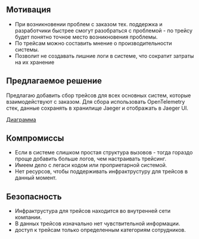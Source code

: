 ## Мотивация

- При возникновении проблем с заказом тех. поддержка и разработчики быстрее смогут разобраться с проблемой - по трейсу будет понятно точное место возникновения проблемы.
- По трейсам можно составить мнение о производительности системы.
- Позволит не создавать лишние логи в системе, что сократит затраты на их хранение

## Предлагаемое решение

Предлагаю добавить сбор трейсов для всех основных систем, которые взаимодействуют с заказом. Для сбора использовать OpenTelemetry стек, данные сохранять в хранилище Jaeger и отображать в Jaeger UI.

[Диаграмма](https://viewer.diagrams.net/?tags=%7B%7D&lightbox=1&highlight=0000ff&edit=_blank&layers=1&nav=1&title=jewerly_c4_model.drawio#R%3Cmxfile%3E%3Cdiagram%20name%3D%22Page-1%22%20id%3D%22q5gKrhV2WKv8pvfnoQvh%22%3E7V1Zd9s2Fv41OmfmwT5cRFJ61OK06bEbJ0pm2keQgiQ6FMEBIUvqrx%2Bs3EmtlmSH9mljXqwELr67AWDHHC03v2EQLZ7QFAYdQ5tuOua4Yxi60TPpP4yyFRSnrwnCHPtTmSklTPx%2FoCSqbCt%2FCuNcRoJQQPwoT%2FRQGEKP5GgAY7TOZ5uhIN9qBOawRJh4IChT%2F%2BtPyUJQe4aT0n%2BH%2FnyhWtbtvkhZApVZvkm8AFO0zpDMh445wggR8ddyM4IBGzw1LqLcp5rUpGMYhqSiAHJf2HjQHAHw4IK%2BN8SFIev%2BCZbyNZ8eJpQyeP6skr5vI5k0QiEBfghxkgS9RYgCNJdTOuoYpkobw9jDfkR8FIrEO1ZtHPvzMKZ%2FIcx7Qf8I2f8iiAFBjGDTOuiUm0OWf7Jg02ZogR%2BzF0CzTMlcxhEIvFUACGS5I%2Bx7UGUnC6gKia4FwKWcybtEKwnoiA1n9MXYvJCtnGz7fyukEu5izooDmkG3o02aSP%2Bay395LW5KsOSIGpZKpLPhFgtQmmg5T576rwnJEpXxOaCV8V4ISjr0lG6NM3Vmy6uu4aZGDh0FvWkUZC0e7RvO1UKn68Fmv1VlrTzD5MataoyKr2lk1oPtjmdwMxw%2FvcydL87gYbTu%2FXmnJ%2BssWT%2FpixoYrcIpZOV1Wt164RM4iehioYQ1RTNKW5BlIJNZfyQ86eyZM9QQeD%2FnvJqRfPMQhZDl9oNglAyGaZgDY9yXtWToM%2F5D6SCgK4TSPLqYKctSAvZUa4zbY4LRT5gpqT0448GYpiwhAQ9Tn8huYkinDLj8FVnBCPkh4eveYnyl3bNBHmn8P8Y%2FI06sojllos6eVA15YhXNsaqq1CvaLtKMCmJllRVta4VOWuOEV7JgKUHwFWICNxmS5JbfIKIji%2Bk602SqZUogl7DXU5JsncoFoytpi6xMUBIASPydJ3WncE3%2FkCyqHiWAHwPmMI6pXGKg%2BHUFV%2FAITP8GXNcnT19rcX0CwymTcmlTwEUr1sUQrjN4PWLFFyAUeTg2xwSQVcyfXUjWEIZCfoseyTILwNJjSOcHBFzoR74Xfwwst8GSgUvoxpFqqwX2w4DdaAR2qmpxTve2gU8RHpsMQSWaWny0MF1OgpdjyrWL3fDvClnx6CpCKjy0k6SBQnnjEOmwtzgowf%2F5Qf3cUF2UYGeAbr3bzWO33b1V7P7MZjiERKjB0RHQ%2FR8G%2BAxCWZkJX4PyeYEhfIlrIf1HzCrVPBBy8%2BUn06D531KNZnWsogABBvwmR39h7rGENcI%2F2aINVRqkTIg%2BiPLdAvbJgG3uBdjLzZy5Ee697v0aukNmvkOccLzxxjBdQlVd7w1G4wYAry%2BRSTEKEH006rfYXqWWG3loN%2Bx9od2%2BtFrOfCyHa%2BIQeBLACS0VS0CvwfAIo1d%2FCjkSU6aZAe4SIYi%2FJvPCNDlhRtxLVe97aaG8hXIK5d0WylsofxMoL3hYdM25HJaXHOzVdqdy5qcMD6dzOJGPCJMFmqMQBA8ptcC4aZ5HRBV8wQAvkJCt5CSwonidWwq1Y0uNV%2BzBhv5aIh8BeA7JrjXNlPZcNKQ8UxgGgPiv%2BeDIAYN%2BmMT8ImVTWWw%2B02IM3GrE4HdqvSTxBmWWCBNlxI2bcEVFI1lhnusFriEOth01ue9Zxr0T8eXxn6uIL6tRfDV4%2FKcgXiSruEp4FUSL1jM%2FOVaVaNFsU7dGDfKiQohGnOONcwqTm%2FDZv5Uw6eVlSb%2FKLNCqREnvwmbBaBUT2sLhIJdbJkJThxvmPeIOc8Ev9y2ifXxEsy%2BFaPbI7jpOFaJ1x%2By3RbQLIpph3Sqi8W0k2ipuMa3FtGMxzWkx7RfENEe7HKaVDf7HH8O%2FiPUP%2FjG6G5Dnx2%2BfP2%2FuzGvY%2B3Djk79Y8XtLPv2dSRlvZM38YZt5oODq01Fg7CZoIR0RUZFhqee%2Fs4lpXfxpm30q1na8F6JX4YWoGmz93F4IWfSZrbWU6fTEXaSMg26Bm0RPZbECQyX9ON2%2FISK8R267nETYD%2BdDtn%2B0TpqyPZJpRCDr0o9FyxQdl8VNlRh6kI5tnIhwbQ5D5oehHM08Kh0VBebPPNZLIRUWaonBq4hCzBBeAinP1RYh5ZaZYbRkPU8sIC7hI7Y34zVb4fsX%2BO0WzmMVgV6jItBu4cwK%2B3YLZ7O20dcLJlSvQt24iW1Ao29PR4iE3NafHZHiCktrDSnSaa4I1XUyezKZVEAM4j9R3oxQGPuuH%2Fhk%2BwEssTYmfBaU7jeidBsTbmPCR0J2MSacPN%2Fc9h4O2W%2Bny1fg9a%2BCz63ifAwk61ojJreac6s5H7CDXusXcLgq%2BnATqrN0qoyHR%2BDwM4rJHMPJ18daHP6dNs98I0vAN5VUOzjkbvi1T4cm9W%2FwU1L82JRPsqdhP5ifo1WnT8fu5oOrDeebjLqwR3uW6WMoxHpXu54TY79NknT%2BrxE0SYMdet%2FuZKId%2Br2m9ToXjXgoR9POjZf62WMeNTO559RdJ96VTF122mT067phqvcwZ91feM7MPeesd1tTZl8ZIR3bySHkMZOWRqmd08LUMZ09MmCX9TC9IGAHlTxF%2FuQHp%2B%2BC3xuNjdviEufKXGLrOS6506gg7R7DKm8%2Fw%2B9zgntXnmDrZBA4fsq6%2B0rbC03ZYV6GP5IzIxOCMNvqMNnGBC7LTgdBn3gogkM2dUD2gmYaRFHgeyBzqwqakTUoVXcJj0DG0K6olRon5E6abqzaAM5IjWVc9itUWO%2BHehuO75J0UGSHutEFsds2b4515f2qRcfpDss82bzIHlIvKDfqs4Z3XUTL5j9l61v87LTtlW3Oh9IcMqOUjlkwkGQXEYKWSS3cfVXsEX01P5x%2F51CkpYSOdOWyF3wGhO3opSQKf1yeFN24iACSdeNmMIdd3ALCeQAzQDQM0aNcIYn%2F4hlMp6Jdjb9YgNYDdR0go8j7AjOtwE3EnHPigTazwjFFk29QOlZ4FtpHWSJxSED88AqFX4K35MYoWBE4SF3YVa6L1hGdQ9YD4oFF74dplbwfenLnYs79odnWZfwfiQi8CYPMuLBF5tyYXN9zzq7ss7qqEd3fd8q025qzX9lZZe85Z%2BZtTZlktVcQrKDSaC8%2Fh3vaozCcqkxSv6EUmX7a7Bn7Hsy%2F2JI7zPxJtn3zWxqpBcSuUT483jox71wQ843khUpKcVeWzlvLN81utiELwIN4%2FLIyF%2FI%2F5cXA08sZUO0OmFuLohrNR%2F3bHTCt4XHA3vGC4eHcXNjVuHJQ4arq0N4OYOvc8pQXpWoC2GYyyHWX1lw4gmZbeW7qmVqBHUSNex4725NBrh1POMMhxDToZJwWdDqe1fYNE78Rq5V4qe%2FkealrFgBHvFHpNGPFuUhHu9d6eZjra%2Fd9O19fzenIQ9dAv3AKU21seds10CsZIOI0Y5xqlRVrRPoXs3xdktlFd%2BnSn07FEmoUytXyqXEBl6RW8v0T2Uon%2B4mRKml2p92bjtrsIcdfBcdOZMe7PANRC8bIV4Fmsxi%2B7blaWu6IyyfEdWPcrpA7NzM3H9MBnvl4KbZ%2BquvDmIeZfVQGd9QnR9JbL96zzfFObIsr3k9hNu%2Bub68Ru7Duf6ELKrpVWv%2FFLqioZMRfOtigVJ2dylj%2F3LrYWdxo4rNbU7csqs55VKHhEgZ567M4jyBuiF7yaGb5dmh5dCHz9RZ5fYN4idzNDe9d%2FrXHGM4jJI1GIbnrMy3tMYaPfIxBbVtOLnve%2B%2BL%2BSznUzCvHF7O7LaVTLd22e1tuNdM4t3ytcVGYBYVM14vejjN5J3Stb%2BRa6vdz7ondBXRdOhuOdGjso0qkCsM3PrAojBd%2BVKsRfAoQ%2FzjbrKQV%2FEsKc3Z3E0H%2F7jTchX3qHsHDapEAu6c2UCvPqpSCA4VZ83cPMrFiN0Dez%2B8LP%2BzUhpC0smjpauw3kSTqa7MyDp2JSpckTc9gvyxf4PIOKE9UWfjQmlQXuh0Z8M4SXlbLSOEbwJ6iyBx2Cd9242Et9uyECrmutHvdVEhcJRpORJTC52NoW0d6Tw17V001yJTWdIqH7KQz018iGH6HAVxy8SE0yYCWr7p6f6dl8geAc34nRWrXlIBoJOpnVkTatmh6Cgj4GBZEG7XfhbO1l0DeQNB%2B1vOg51Wp%2BruC827P6lpaGXzb4PybXU%2BhF%2BKp%2FQt%2BnHe%2Fi2SNK9sS17z%2FtcqKuNz9rwdr%2FkYhoNrvnTkwWfXu1znEe%2F6Lhp2rMlqVO%2FginHaeQ2VKc%2FpxzCViFaXLn%2B1ecAOQYNqb1KdL6%2Fggn%2FdrVa5jVK5b2SfZqlzvWOVKb1W%2FGZ3rOhsizy9TLyVSGyTlTol69s1u9YyA2T2ZGeWL7W144p8iNx%2F%2BDw%3D%3D%3C%2Fdiagram%3E%3C%2Fmxfile%3E)

## Компромиссы

- Если в системе слишком простая структура вызовов - тогда гораздо проще добавить больше логов, чем настраивать трейсинг.
- Имеем дело с легаси кодом или проприетарной системой.
- Нет ресурсов, чтобы поддерживать инфрактрустуру для трейсов в данный момент.

## Безопасность

- Инфрактрустура для трейсов находится во внутренней сети компании. 
- В данных трейсов изначально нет чувствительной информации.
- доступ к трейсам только определенным категориям сотрудников.

